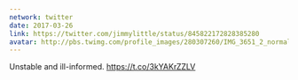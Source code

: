 ```yaml
---
network: twitter
date: 2017-03-26
link: https://twitter.com/jimmylittle/status/845822172828385280
avatar: http://pbs.twimg.com/profile_images/280307260/IMG_3651_2_normal.jpg
---
```


Unstable and ill-informed. https://t.co/3kYAKrZZLV
